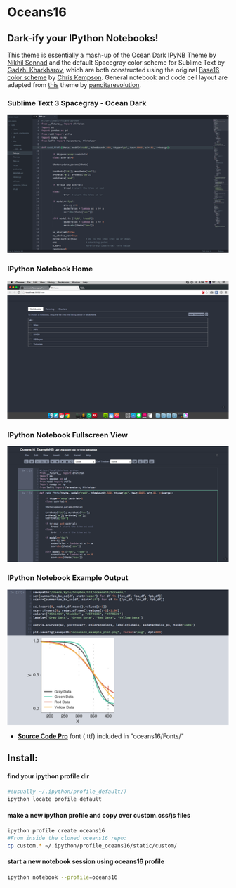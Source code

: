 Oceans16
==========

## Dark-ify your IPython Notebooks!

This theme is essentially a mash-up of the Ocean Dark IPyNB Theme by [Nikhil Sonnad](https://github.com/nsonnad/base16-ipython-notebook)
and the default Spacegray color scheme for Sublime Text by [Gadzhi Kharkharov](https://github.com/kkga/spacegray), which are both constructed using the original [Base16 color scheme](https://github.com/chriskempson/base16) by [Chris Kempson](https://github.com/chriskempson). General notebook and code cell layout are adapted from [this](https://github.com/panditarevolution/ipythonNotebook_customs/blob/master/monokai/custom.css) theme by [panditarevolution](https://github.com/panditarevolution). 

### Sublime Text 3 Spacegray - Ocean Dark 
![image](Screens/subl3_spacegray_ocean_dark.png)

### IPython Notebook Home
![image](Screens/Home.png)

### IPython Notebook Fullscreen View
![image](Screens/ipynb_oceans16_input.png)

### IPython Notebook Example Output
![image](Screens/ipynb_oceans16_output.png)

- [__Source Code Pro__](https://github.com/adobe/Source-Code-Pro) font (.ttf) included in "oceans16/Fonts/"

## Install:

#### find your ipython profile dir
```sh
#(usually ~/.ipython/profile_default/)
ipython locate profile default
```

#### make a new ipython profile and copy over custom.css/js files
```sh
ipython profile create oceans16        
#From inside the cloned oceans16 repo:
cp custom.* ~/.ipython/profile_oceans16/static/custom/
```

#### start a new notebook session using oceans16 profile
```sh
ipython notebook --profile=oceans16
```

